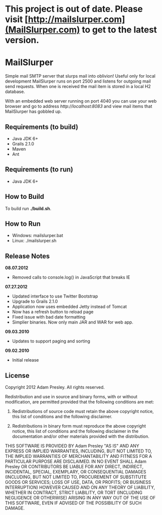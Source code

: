 # This project is out of date. Please visit [http://mailslurper.com](MailSlurper.com) to get to the latest version.

MailSlurper
===========
Simple mail SMTP server that slurps mail into oblivion! Useful only for local development
MailSlurper runs on port 2500 and listens for outgoing mail send requests. When one is
received the mail item is stored in a local H2 database.

With an embedded web server running on port 4040 you can use your web browser and 
go to address *http://localhost:8083* and view mail items that MailSlurper has 
gobbled up.


Requirements (to build)
-----------------------
* Java JDK 6+
* Grails 2.1.0
* Maven
* Ant

Requirements (to run)
---------------------
* Java JDK 6+

How to Build
------------
To build run **./build.sh**.

How to Run
----------
* Windows: mailslurper.bat
* Linux: ./mailslurper.sh

Release Notes
-------------

**08.07.2012**
* Removed calls to console.log() in JavaScript that breaks IE

**07.27.2012**
* Updated interface to use Twitter Bootstrap
* Upgrade to Grails 2.1.0
* Application now uses embedded Jetty instead of Tomcat
* Now has a refresh button to reload page 
* Fixed issue with bad date formatting
* Simplier binaries. Now only main JAR and WAR for web app. 

**09.03.2010**
* Updates to support paging and sorting

**09.02.2010**
* Initial release

License
-------
Copyright 2012 Adam Presley. All rights reserved.

Redistribution and use in source and binary forms, with or without
modification, are permitted provided that the following conditions are met:

1. Redistributions of source code must retain the above copyright notice, this
   list of conditions and the following disclaimer.

2. Redistributions in binary form must reproduce the above copyright notice,
   this list of conditions and the following disclaimer in the documentation
   and/or other materials provided with the distribution.

THIS SOFTWARE IS PROVIDED BY Adam Presley "AS IS" AND ANY EXPRESS OR IMPLIED
WARRANTIES, INCLUDING, BUT NOT LIMITED TO, THE IMPLIED WARRANTIES OF
MERCHANTABILITY AND FITNESS FOR A PARTICULAR PURPOSE ARE DISCLAIMED. IN NO
EVENT SHALL Adam Presley OR CONTRIBUTORS BE LIABLE FOR ANY DIRECT, INDIRECT,
INCIDENTAL, SPECIAL, EXEMPLARY, OR CONSEQUENTIAL DAMAGES (INCLUDING, BUT NOT
LIMITED TO, PROCUREMENT OF SUBSTITUTE GOODS OR SERVICES; LOSS OF USE, DATA, OR
PROFITS; OR BUSINESS INTERRUPTION) HOWEVER CAUSED AND ON ANY THEORY OF
LIABILITY, WHETHER IN CONTRACT, STRICT LIABILITY, OR TORT (INCLUDING NEGLIGENCE
OR OTHERWISE) ARISING IN ANY WAY OUT OF THE USE OF THIS SOFTWARE, EVEN IF
ADVISED OF THE POSSIBILITY OF SUCH DAMAGE.
